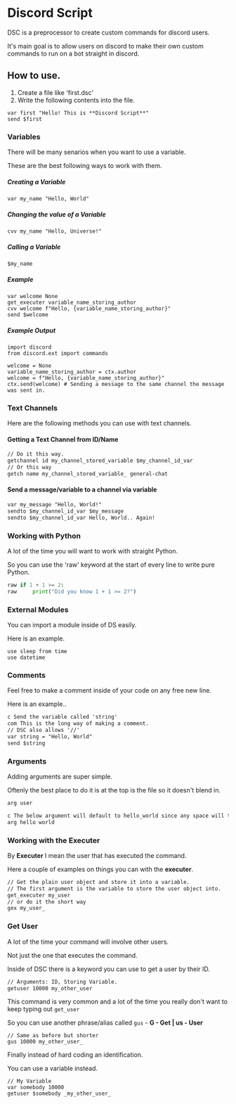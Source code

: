 # Discord Script

DSC is a preprocessor to create custom commands for discord users.

It's main goal is to allow users on discord to make their own custom commands to run on a bot straight in discord.

## How to use.

1. Create a file like 'first.dsc'
2. Write the following contents into the file.

```
var first "Hello! This is **Discord Script**"
send $first
```

### Variables

There will be many senarios when you want to use a variable.

These are the best following ways to work with them.

##### Creating a Variable

```
var my_name "Hello, World"
```

##### Changing the value of a Variable

```
cvv my_name "Hello, Universe!"
```

##### Calling a Variable

```
$my_name
```

##### Example

```
var welcome None
get_executer variable_name_storing_author
cvv welcome f"Hello, {variable_name_storing_author}"
send $welcome
```

##### Example Output

```
import discord
from discord.ext import commands

welcome = None
variable_name_storing_author = ctx.author
welcome = f"Hello, {variable_name_storing_author}"
ctx.send(welcome) # Sending a message to the same channel the message was sent in.
```

### Text Channels

Here are the following methods you can use with text channels.

#### Getting a Text Channel from ID/Name

```txt
// Do it this way.
getchannel id my_channel_stored_variable $my_channel_id_var
// Or this way
getch name my_channel_stored_variable_ general-chat
```

#### Send a message/variable to a channel via variable

```txt
var my_message "Hello, World!"
sendto $my_channel_id_var $my_message
sendto $my_channel_id_var Hello, World.. Again!
```

### Working with Python

A lot of the time you will want to work with straight Python.

So you can use the 'raw' keyword at the start of every line to write pure Python.

```py
raw if 1 + 1 >= 2:
raw     print("Did you know 1 + 1 >= 2?")
```

### External Modules

You can import a module inside of DS easily.

Here is an example.
```
use sleep from time
use datetime
```

### Comments

Feel free to make a comment inside of your code on any free new line.

Here is an example..

```txt
c Send the variable called 'string'
com This is the long way of making a comment.
// DSC also allows '//'
var string = "Hello, World"
send $string
```

### Arguments

Adding arguments are super simple.

Oftenly the best place to do it is at the top is the file so it doesn't blend in.

```txt
arg user

c The below argument will default to hello_world since any space will transfer to a _
arg hello world 
```

### Working with the Executer

By **Executer** I mean the user that has executed the command.

Here a couple of examples on things you can with the **executer**.

```txt
// Get the plain user object and store it into a variable.
// The first argument is the variable to store the user object into.
get_executer my_user
// or do it the short way
gex my_user_
```

### Get User

A lot of the time your command will involve other users.

Not just the one that executes the command. 

Inside of DSC there is a keyword you can use to get a user by their ID.

```txt
// Arguments: ID, Storing Variable.
getuser 10000 my_other_user
```

This command is very common and a lot of the time you really don't want to keep typing out `get_user`

So you can use another phrase/alias called `gus` - **G - Get | us - User**

```
// Same as before but shorter
gus 10000 my_other_user_
```

Finally instead of hard coding an identification.

You can use a variable instead. 

```
// My Variable
var somebody 10000
getuser $somebody _my_other_user_
```